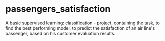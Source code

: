 # passengers_satisfaction
A basic supervised learning: classification - project, containing the task, to find the best performing model, to predict the satisfaction of an air line's passenger, based on his customer evaluation results.

